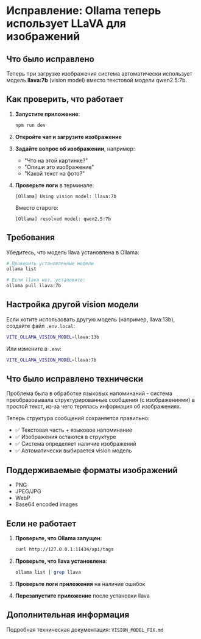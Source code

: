 # Исправление: Ollama теперь использует LLaVA для изображений

## Что было исправлено

Теперь при загрузке изображения система автоматически использует модель **llava:7b** (vision model) вместо текстовой модели qwen2.5:7b.

## Как проверить, что работает

1. **Запустите приложение**:
   ```bash
   npm run dev
   ```

2. **Откройте чат и загрузите изображение**

3. **Задайте вопрос об изображении**, например:
   - "Что на этой картинке?"
   - "Опиши это изображение"
   - "Какой текст на фото?"

4. **Проверьте логи** в терминале:
   ```
   [Ollama] Using vision model: llava:7b
   ```
   
   Вместо старого:
   ```
   [Ollama] resolved model: qwen2.5:7b
   ```

## Требования

Убедитесь, что модель llava установлена в Ollama:

```bash
# Проверить установленные модели
ollama list

# Если llava нет, установите:
ollama pull llava:7b
```

## Настройка другой vision модели

Если хотите использовать другую модель (например, llava:13b), создайте файл `.env.local`:

```bash
VITE_OLLAMA_VISION_MODEL=llava:13b
```

Или измените в `.env`:
```bash
VITE_OLLAMA_VISION_MODEL=llava:7b
```

## Что было исправлено технически

Проблема была в обработке языковых напоминаний - система преобразовывала структурированные сообщения (с изображениями) в простой текст, из-за чего терялась информация об изображениях.

Теперь структура сообщений сохраняется правильно:
- ✅ Текстовая часть + языковое напоминание
- ✅ Изображения остаются в структуре
- ✅ Система определяет наличие изображений
- ✅ Автоматически выбирается vision модель

## Поддерживаемые форматы изображений

- PNG
- JPEG/JPG
- WebP
- Base64 encoded images

## Если не работает

1. **Проверьте, что Ollama запущен**:
   ```bash
   curl http://127.0.0.1:11434/api/tags
   ```

2. **Проверьте, что llava установлена**:
   ```bash
   ollama list | grep llava
   ```

3. **Проверьте логи приложения** на наличие ошибок

4. **Перезапустите приложение** после установки llava

## Дополнительная информация

Подробная техническая документация: `VISION_MODEL_FIX.md`

